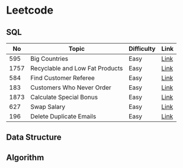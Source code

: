# Leetcode

## SQL
| No | Topic | Difficulty | Link |
|---|---|---|---|
| 595 | Big Countries | Easy | [Link](https://leetcode.com/problems/big-countries/) |
| 1757 | Recyclable and Low Fat Products | Easy | [Link](https://leetcode.com/problems/recyclable-and-low-fat-products/)|
| 584 | Find Customer Referee | Easy | [Link](https://leetcode.com/problems/find-customer-referee/) |
| 183 | Customers Who Never Order | Easy | [Link](https://leetcode.com/problems/customers-who-never-order/) |
| 1873 | Calculate Special Bonus | Easy | [Link](https://leetcode.com/problems/calculate-special-bonus/) |
| 627 | Swap Salary | Easy | [Link](https://leetcode.com/problems/swap-salary/) |
| 196 | Delete Duplicate Emails | Easy | [Link](https://leetcode.com/problems/delete-duplicate-emails/) |
## Data Structure

## Algorithm


